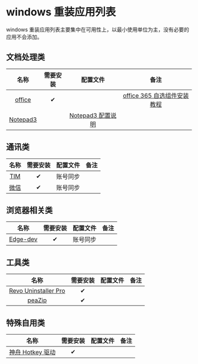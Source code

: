 # windows 重装应用列表

windows 重装应用列表主要集中在可用性上，以最小使用单位为主，没有必要的应用不会添加。

## 文档处理类

|    名称    | 需要安装 |      配置文件       |             备注              |
| :--------: | :------: | :-----------------: | :---------------------------: |
|  [office]  |    ✔     |                     | [office 365 自选组件安装教程] |
| [Notepad3] |          | [Notepad3 配置说明] |                               |

[office]: https://www.office.com/
[office 365 自选组件安装教程]: https://github.yixuju.cn/Application-Lists/#/office
[notepad3]: https://www.rizonesoft.com/downloads/notepad3/
[notepad3 配置说明]: https://github.yixuju.cn/Application-Lists/#/config?id=notepad3

## 通讯类

|  名称  | 需要安装 | 配置文件 | 备注 |
| :----: | :------: | :------: | :--: |
| [TIM]  |    ✔     | 账号同步 |      |
| [微信] |    ✔     | 账号同步 |      |

[tim]: https://tim.qq.com/
[微信]: https://weixin.qq.com/

## 浏览器相关类

|    名称    | 需要安装 | 配置文件 | 备注 |
| :--------: | :------: | :------: | :--: |
| [Edge-dev] |    ✔     | 账号同步 |      |

[edge-dev]: https://www.microsoft.com/en-us/edge/business/download

## 工具类

|          名称          | 需要安装 | 配置文件 | 备注 |
| :--------------------: | :------: | :------: | :--: |
| [Revo Uninstaller Pro] |    ✔     |          |      |
|        [peaZip]        |    ✔     |          |      |

[revo uninstaller pro]: https://www.revouninstaller.com/revo-uninstaller-free-download/
[peazip]: https://github.com/peazip/PeaZip

## 特殊自用类

|        名称        | 需要安装 | 配置文件 | 备注 |
| :----------------: | :------: | :------: | :--: |
| [神舟 Hotkey 驱动] |    ✔     |          |      |

[神舟 hotkey 驱动]: http://www.hasee.com/Chinese/drivers/drivers/index.php/Download/Index/model.html?id=193
